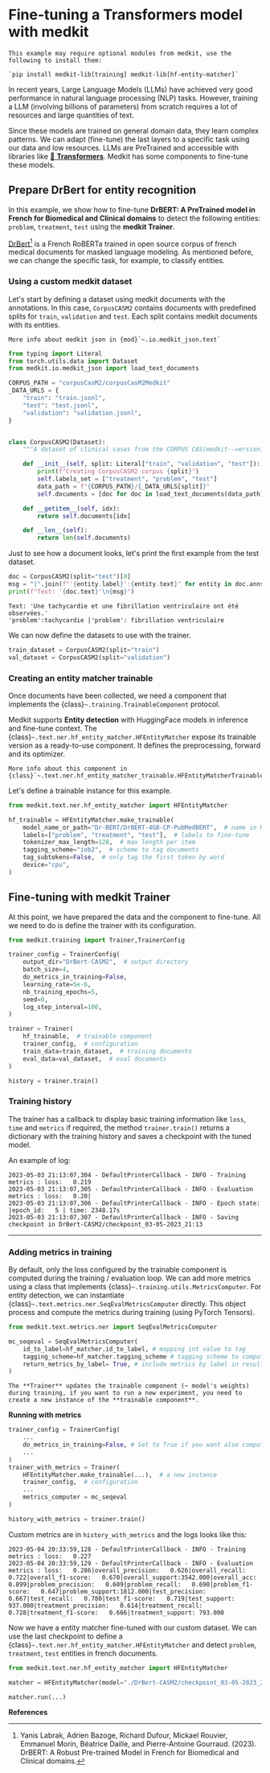 # Fine-tuning a Transformers model with medkit

```{note}
This example may require optional modules from medkit, use the following to install them:

`pip install medkit-lib[training] medkit-lib[hf-entity-matcher]`
```
In recent years, Large Language Models (LLMs) have achieved very good performance in natural language processing (NLP) tasks.  However, training a LLM (involving billions of parameters) from scratch requires a lot of resources and large quantities of text. 

Since these models are trained on general domain data, they learn complex patterns. We can adapt (fine-tune) the last layers to a specific task using our data and low resources. LLMs are PreTrained and accessible with libraries like [🤗 **Transformers**](https://huggingface.co/docs/transformers/index). Medkit has some components to fine-tune these models.

## Prepare DrBert for entity recognition 

In this example, we show how to fine-tune **DrBERT: A PreTrained model in French for Biomedical and Clinical domains** to detect the following entities: `problem`, `treatment`, `test` using the **medkit Trainer**. 

[DrBert](https://huggingface.co/Dr-BERT/DrBERT-4GB-CP-PubMedBERT)[^footnote1] is a French RoBERTa trained in open source corpus of french medical documents for masked language modeling. As mentioned before, we can change the specific task, for example, to classify entities. 

[^footnote1]:Yanis Labrak, Adrien Bazoge, Richard Dufour, Mickael Rouvier, Emmanuel Morin, Béatrice Daille, and Pierre-Antoine Gourraud. (2023). DrBERT: A Robust Pre-trained Model in French for Biomedical and Clinical domains.


### Using a custom medkit dataset
Let's start by defining a dataset using medkit documents with the annotations.
In this case, `CorpusCASM2` contains documents with predefined splits for `train`, `validation` and `test`. Each split contains medkit documents with its entities.

```{note}
More info about medkit json in {mod}`~.io.medkit_json.text`
```

```python
from typing import Literal
from torch.utils.data import Dataset
from medkit.io.medkit_json import load_text_documents

CORPUS_PATH = "corpusCasM2/corpusCasM2Medkit"
_DATA_URLS = {
    "train": "train.jsonl",
    "test": "test.jsonl",
    "validation": "validation.jsonl",
}


class CorpusCASM2(Dataset):
    """A dataset of clinical cases from the CORPUS CAS(medkit--version)"""

    def __init__(self, split: Literal["train", "validation", "test"]):
        print(f"Creating CorpusCASM2 corpus {split}")
        self.labels_set = ["treatment", "problem", "test"]
        data_path = f"{CORPUS_PATH}/{_DATA_URLS[split]}"
        self.documents = [doc for doc in load_text_documents(data_path)]

    def __getitem__(self, idx):
        return self.documents[idx]

    def __len__(self):
        return len(self.documents)
```

Just to see how a document looks, let's print the first example from the test dataset.

```python
doc = CorpusCASM2(split="test")[0]
msg = "|".join(f"'{entity.label}':{entity.text}" for entity in doc.anns.entities)
print(f"Text: '{doc.text}'\n{msg}")
```

```
Text: 'Une tachycardie et une fibrillation ventriculaire ont été observées.'
'problem':tachycardie |'problem': fibrillation ventriculaire
```

We can now define the datasets to use with the trainer.

```python
train_dataset = CorpusCASM2(split="train")
val_dataset = CorpusCASM2(split="validation")
```

### Creating an entity matcher trainable

Once documents have been collected, we need a component that implements the {class}`~.training.TrainableComponent` protocol.

Medkit supports **Entity detection** with HuggingFace models in inference and fine-tune context. The {class}`~.text.ner.hf_entity_matcher.HFEntityMatcher` expose its trainable version as a ready-to-use component. It defines the preprocessing, forward and its optimizer. 

```{seealso}
More info about this component in {class}`~.text.ner.hf_entity_matcher_trainable.HFEntityMatcherTrainable`
```

Let's define a trainable instance for this example. 

```python
from medkit.text.ner.hf_entity_matcher import HFEntityMatcher

hf_trainable = HFEntityMatcher.make_trainable(
    model_name_or_path="Dr-BERT/DrBERT-4GB-CP-PubMedBERT",  # name in HF hub
    labels=["problem", "treatment", "test"],  # labels to fine-tune
    tokenizer_max_length=128,  # max length per item
    tagging_scheme="iob2",  # scheme to tag documents
    tag_subtokens=False,  # only tag the first token by word
    device="cpu",
)
```

## Fine-tuning with medkit Trainer 

At this point, we have prepared the data and the component to fine-tune. All we need to do is define the trainer with its configuration.

```python
from medkit.training import Trainer,TrainerConfig

trainer_config = TrainerConfig(
    output_dir="DrBert-CASM2",  # output directory
    batch_size=4,
    do_metrics_in_training=False,
    learning_rate=5e-6,
    nb_training_epochs=5,
    seed=0,
    log_step_interval=100,
)

trainer = Trainer(
    hf_trainable,  # trainable component
    trainer_config,  # configuration
    train_data=train_dataset,  # training documents
    eval_data=val_dataset,  # eval documents
)

history = trainer.train()
```

### Training history

The trainer has a callback to display basic training information like `loss`, `time` and `metrics` if required, the method `trainer.train()` returns a dictionary with the training history and saves a checkpoint with the tuned model.

An example of log:
```
2023-05-03 21:13:07,304 - DefaultPrinterCallback - INFO - Training metrics : loss:   0.219
2023-05-03 21:13:07,305 - DefaultPrinterCallback - INFO - Evaluation metrics : loss:   0.20|
2023-05-03 21:13:07,306 - DefaultPrinterCallback - INFO - Epoch state: |epoch_id:   5 | time: 2348.17s
2023-05-03 21:13:07,307 - DefaultPrinterCallback - INFO - Saving checkpoint in DrBert-CASM2/checkpoint_03-05-2023_21:13
```
____

### Adding metrics in training

By default, only the loss configured by the trainable component is computed during the training / evaluation loop. We can add more metrics using a class that implements {class}`~.training.utils.MetricsComputer`. For entity detection, we can instantiate {class}`~.text.metrics.ner.SeqEvalMetricsComputer` directly. This object process and compute the metrics during training (using PyTorch Tensors). 

```python
from medkit.text.metrics.ner import SeqEvalMetricsComputer

mc_seqeval = SeqEvalMetricsComputer(
    id_to_label=hf_matcher.id_to_label, # mapping int value to tag
    tagging_scheme=hf_matcher.tagging_scheme # tagging scheme to compute
    return_metrics_by_label= True, # include metrics by label in results
)
```

```{warning}
The **Trainer** updates the trainable component (~ model's weights) during training, if you want to run a new experiment, you need to create a new instance of the **trainable component**.
```

**Running with metrics**

```python
trainer_config = TrainerConfig(
    ...
    do_metrics_in_training=False, # Set to True if you want also compute custom metrics using training data
    ...
)
trainer_with_metrics = Trainer(
    HFEntityMatcher.make_trainable(...),  # a new instance 
    trainer_config,  # configuration
    ...
    metrics_computer = mc_seqeval
)

history_with_metrics = trainer.train()
```

Custom metrics are in `history_with_metrics` and the logs looks like this:

```
2023-05-04 20:33:59,128 - DefaultPrinterCallback - INFO - Training metrics : loss:   0.227
2023-05-04 20:33:59,129 - DefaultPrinterCallback - INFO - Evaluation metrics : loss:   0.286|overall_precision:   0.626|overall_recall:   0.722|overall_f1-score:   0.670|overall_support:3542.000|overall_acc:   0.899|problem_precision:   0.609|problem_recall:   0.690|problem_f1-score:   0.647|problem_support:1812.000|test_precision:   0.667|test_recall:   0.780|test_f1-score:   0.719|test_support: 937.000|treatment_precision:   0.614|treatment_recall:   0.728|treatment_f1-score:   0.666|treatment_support: 793.000
```

Now we have a entity matcher fine-tuned with our custom dataset. We can use the last checkpoint to define a {class}`~.text.ner.hf_entity_matcher.HFEntityMatcher` and detect `problem`, `treatment`, `test` entities in french documents.

```python
from medkit.text.ner.hf_entity_matcher import HFEntityMatcher

matcher = HFEntityMatcher(model="./DrBert-CASM2/checkpoint_03-05-2023_21:13")

matcher.run(...)
```

**References**

